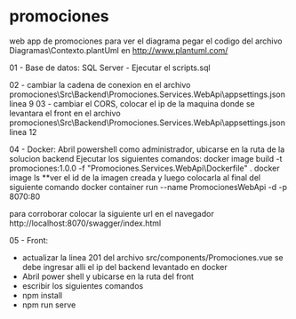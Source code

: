 # promociones
web app de promociones
para ver el diagrama pegar el codigo del archivo Diagramas\Contexto.plantUml en http://www.plantuml.com/


01 - Base de datos: SQL Server - Ejecutar el scripts.sql

02 - cambiar la cadena de conexion en el archivo promociones\Src\Backend\Promociones.Services.WebApi\appsettings.json linea 9 
03 - cambiar el CORS, colocar el ip de la maquina donde se levantara el front en el archivo promociones\Src\Backend\Promociones.Services.WebApi\appsettings.json linea 12

04 - Docker:
  Abril powershell como administrador, ubicarse en la ruta de la solucion backend
  Ejecutar los siguientes comandos:
  docker image build -t promociones:1.0.0 -f "Promociones.Services.WebApi\Dockerfile" .
  docker image ls
  **ver el id de la imagen creada y luego colocarla al final del siguiente comando
  docker container run --name PromocionesWebApi -d -p 8070:80 
  
  para corroborar colocar la siguiente url en el navegador
  http://localhost:8070/swagger/index.html
  
05 - Front:
  - actualizar la linea 201 del archivo src/components/Promociones.vue se debe ingresar alli el ip del backend levantado en docker
  - Abril power shell y ubicarse en la ruta del front
  - escribir los siguientes comandos
  - npm install
  - npm run serve
  
